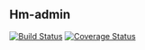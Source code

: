 Hm-admin
-----------

[![Build Status](https://travis-ci.org/coopTilleuls/hm-admin.svg?branch=master)](https://travis-ci.org/coopTilleuls/hm-admin)
[![Coverage Status](https://coveralls.io/repos/github/coopTilleuls/hm-admin/badge.svg?branch=master)](https://coveralls.io/github/coopTilleuls/hm-admin?branch=master)




